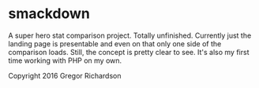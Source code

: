 # smackdown
A super hero stat comparison project. Totally unfinished. Currently just the landing page is presentable and even on that only one side of the comparison loads. Still, the concept is pretty clear to see. It's also my first time working with PHP on my own.

Copyright 2016 Gregor Richardson
